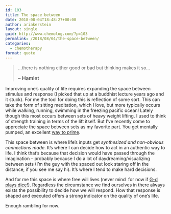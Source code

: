 ```yaml
---
id: 103
title: The space between
date: 2018-08-04T18:48:27+00:00
author: ariakerstein
layout: single
guid: http://www.chemolog.com/?p=103
permalink: /2018/08/04/the-space-between/
categories:
  - chemotherapy
format: quote
---
```

> &#8230;<span class="tooltip" data-annotation="29533">there is nothing either </span><span id="ham-2-2-261"><span class="tooltip" data-annotation="29533">good or bad but thinking makes it so&#8230;  </span></span>
> 
> <span style="color: #1a1a1a; font-size: 16px;">&#8211; Hamlet</span>

Improving one&#8217;s quality of life requires expanding the space between stimulus and response (I picked that up at a buddhist lecture years ago and it stuck). For me the tool for doing this is reflection of some sort. This can take the form of sitting meditation, which I love, but more typically occurs while walking, running, swimming in the freezing pacific ocean! <!--more-->Lately though this most occurs between sets of heavy weight lifting. I used to think of strength training in terms of the lift itself. But I&#8217;ve recently come to appreciate the space between sets as my favorite part. You get mentally pumped, an excellent [way to prime](https://www.tonyrobbins.com/priming-exercise/).

This space between is where life&#8217;s inputs get _synthesized and non-obvious connections made_. It&#8217;s where I can decide how to act in an authentic way to life. I think that&#8217;s because that decision would have passed through the imagination &#8211; probably because I do a lot of daydreaming/visualizing between sets (I&#8217;m the guy with the spaced out look staring off in the distance, if you see me say hi). It&#8217;s where I tend to make hard decisions.

And for me this space is where free will lives (never mind  for now if [G-d plays dice](http://www.hawking.org.uk/does-god-play-dice.html)!). Regardless the circumstance we find ourselves in there always exists the possibility to decide how we will respond. How that response is shaped and executed offers a strong indicator on the quality of one&#8217;s life.

Enough rambling for now.